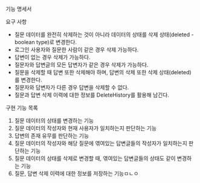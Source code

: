 기능 명세서

요구 사항
- 질문 데이터를 완전히 삭제하는 것이 아니라 데이터의 상태를 삭제 상태(deleted - boolean type)로 변경한다.
- 로그인 사용자와 질문한 사람이 같은 경우 삭제 가능하다.
- 답변이 없는 경우 삭제가 가능하다.
- 질문자와 답변글의 모든 답변자가 같은 경우 삭제가 가능하다.
- 질문을 삭제할 때 답변 또한 삭제해야 하며, 답변의 삭제 또한 삭제 상태(deleted)를 변경한다.
- 질문자와 답변자가 다른 경우 답변을 삭제할 수 없다.
- 질문과 답변 삭제 이력에 대한 정보를 DeleteHistory를 활용해 남긴다.

구현 기능 목록
1. 질문 데이터의 상태를 변경하는 기능
2. 질문 데이터의 작성자와 현재 사용자가 일치하는지 판단하는 기능
3. 답변의 존재 유무를 판단하는 기능
4. 질문 데이터의 작성자와 해당 질문에 엮여있는 답변글들의 작성자가 일치하는지 판단하는 기능
5. 질문 데이터의 상태를 삭제로 변경할 때, 엮여있는 답변글들의 상태도 같이 변경하는 기능
6. 질문, 답변 삭제 이력에 대한 정보를 저장하는 기능ㅁㄴㅇ